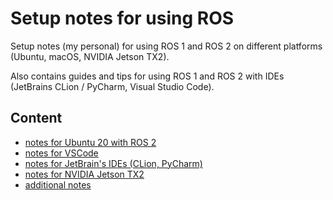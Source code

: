 # Setup notes for using ROS

Setup notes (my personal) for using ROS 1 and ROS 2 on different platforms (Ubuntu, macOS, NVIDIA
Jetson TX2).

Also contains guides and tips for using ROS 1 and ROS 2 with IDEs (JetBrains CLion / PyCharm, Visual Studio Code).


## Content

* [notes for Ubuntu 20 with ROS 2](./v20/README.md)
* [notes for VSCode](./vscode/README.md)
* [notes for JetBrain's IDEs (CLion, PyCharm)](./jetbrains/README.md)
* [notes for NVIDIA Jetson TX2](./nvidia-jetson-tx2/README.md)
* [additional notes](./NOTES.md)
